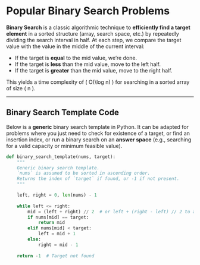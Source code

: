 # Popular Binary Search Problems

**Binary Search** is a classic algorithmic technique to **efficiently find a target element** in a sorted structure (array, search space, etc.) by repeatedly dividing the search interval in half. At each step, we compare the target value with the value in the middle of the current interval:

- If the target is **equal** to the mid value, we’re done.  
- If the target is **less** than the mid value, move to the left half.  
- If the target is **greater** than the mid value, move to the right half.

This yields a time complexity of \( O(\log n) \) for searching in a sorted array of size \( n \).

---

## Binary Search Template Code

Below is a **generic** binary search template in Python. It can be adapted for problems where you just need to check for existence of a target, or find an insertion index, or run a binary search on an **answer space** (e.g., searching for a valid capacity or minimum feasible value).

```python
def binary_search_template(nums, target):
    """
    Generic binary search template.
    `nums` is assumed to be sorted in ascending order.
    Returns the index of `target` if found, or -1 if not present.
    """

    left, right = 0, len(nums) - 1
    
    while left <= right:
        mid = (left + right) // 2  # or left + (right - left) // 2 to avoid overflow in other languages
        if nums[mid] == target:
            return mid
        elif nums[mid] < target:
            left = mid + 1
        else:
            right = mid - 1
    
    return -1  # Target not found
